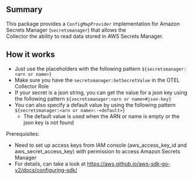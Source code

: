 ## Summary
This package provides a `ConfigMapProvider` implementation for Amazon Secrets Manager (`secretsmanager`) that allows 
the  
Collector the ability to read data stored in AWS Secrets Manager.

## How it works
- Just use the placeholders with the following pattern `${secretsmanager:<arn or name>}`
- Make sure you have the `secretsmanager:GetSecretValue` in the OTEL Collector Role
- If your secret is a json string, you can get the value for a json key using the following pattern `${secretsmanager:<arn or name>#json-key}`
- You can also specify a default value by using the following pattern `${secretsmanager:<arn or name>:-<default>}`
  - The default value is used when the ARN or name is empty or the json key is not found

Prerequisites:
- Need to set up access keys from IAM console (aws_access_key_id and aws_secret_access_key) with permission to access Amazon Secrets Manager
- For details, can take a look at https://aws.github.io/aws-sdk-go-v2/docs/configuring-sdk/
